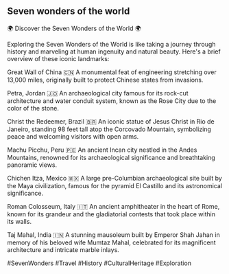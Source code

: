 ## Seven wonders of the world ##

🌍 Discover the Seven Wonders of the World 🌍

Exploring the Seven Wonders of the World is like taking a journey through history and marveling at human ingenuity and natural beauty. Here's a brief overview of these iconic landmarks:

Great Wall of China 🇨🇳
A monumental feat of engineering stretching over 13,000 miles, originally built to protect Chinese states from invasions.

Petra, Jordan 🇯🇴
An archaeological city famous for its rock-cut architecture and water conduit system, known as the Rose City due to the color of the stone.

Christ the Redeemer, Brazil 🇧🇷
An iconic statue of Jesus Christ in Rio de Janeiro, standing 98 feet tall atop the Corcovado Mountain, symbolizing peace and welcoming visitors with open arms.

Machu Picchu, Peru 🇵🇪
An ancient Incan city nestled in the Andes Mountains, renowned for its archaeological significance and breathtaking panoramic views.

Chichen Itza, Mexico 🇲🇽
A large pre-Columbian archaeological site built by the Maya civilization, famous for the pyramid El Castillo and its astronomical significance.

Roman Colosseum, Italy 🇮🇹
An ancient amphitheater in the heart of Rome, known for its grandeur and the gladiatorial contests that took place within its walls.

Taj Mahal, India 🇮🇳
A stunning mausoleum built by Emperor Shah Jahan in memory of his beloved wife Mumtaz Mahal, celebrated for its magnificent architecture and intricate marble inlays.

#SevenWonders #Travel #History #CulturalHeritage #Exploration
